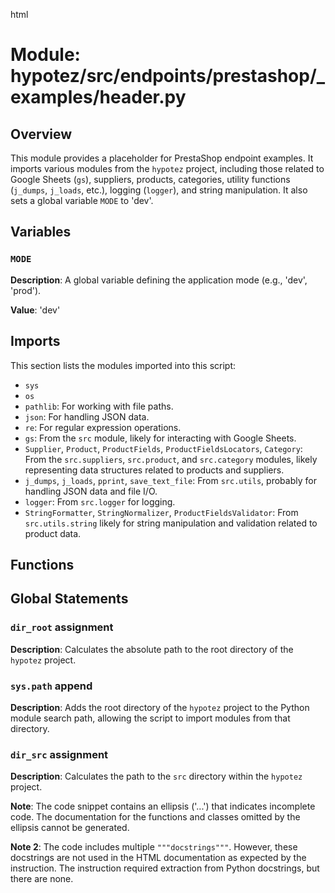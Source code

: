 html
<h1>Module: hypotez/src/endpoints/prestashop/_examples/header.py</h1>

<h2>Overview</h2>
<p>This module provides a placeholder for PrestaShop endpoint examples. It imports various modules from the <code>hypotez</code> project, including those related to Google Sheets (<code>gs</code>), suppliers, products, categories, utility functions (<code>j_dumps</code>, <code>j_loads</code>, etc.), logging (<code>logger</code>), and string manipulation. It also sets a global variable <code>MODE</code> to 'dev'.</p>

<h2>Variables</h2>

<h3><code>MODE</code></h3>

<p><strong>Description</strong>: A global variable defining the application mode (e.g., 'dev', 'prod').</p>
<p><strong>Value</strong>: 'dev'</p>

<h2>Imports</h2>

<p>This section lists the modules imported into this script:</p>

<ul>
  <li><code>sys</code></li>
  <li><code>os</code></li>
  <li><code>pathlib</code>: For working with file paths.</li>
  <li><code>json</code>: For handling JSON data.</li>
  <li><code>re</code>: For regular expression operations.</li>
  <li><code>gs</code>: From the <code>src</code> module, likely for interacting with Google Sheets.</li>
  <li><code>Supplier</code>, <code>Product</code>, <code>ProductFields</code>, <code>ProductFieldsLocators</code>, <code>Category</code>: From the <code>src.suppliers</code>, <code>src.product</code>, and <code>src.category</code> modules, likely representing data structures related to products and suppliers.</li>
  <li><code>j_dumps</code>, <code>j_loads</code>, <code>pprint</code>, <code>save_text_file</code>: From <code>src.utils</code>, probably for handling JSON data and file I/O.</li>
  <li><code>logger</code>: From <code>src.logger</code> for logging.</li>
  <li><code>StringFormatter</code>, <code>StringNormalizer</code>, <code>ProductFieldsValidator</code>: From <code>src.utils.string</code> likely for string manipulation and validation related to product data.</li>
</ul>

<h2>Functions</h2>

<!-- Function declarations are missing in the provided example, so no documentation can be generated here. -->

<h2>Global Statements</h2>

<h3><code>dir_root</code> assignment</h3>

<p><strong>Description</strong>: Calculates the absolute path to the root directory of the <code>hypotez</code> project.</p>


<h3><code>sys.path</code> append</h3>

<p><strong>Description</strong>: Adds the root directory of the <code>hypotez</code> project to the Python module search path, allowing the script to import modules from that directory.</p>

<h3><code>dir_src</code> assignment</h3>

<p><strong>Description</strong>:  Calculates the path to the <code>src</code> directory within the <code>hypotez</code> project.</p>



<p><strong>Note</strong>: The code snippet contains an ellipsis ('...') that indicates incomplete code.  The documentation for the functions and classes omitted by the ellipsis cannot be generated.</p>

<p><strong>Note 2</strong>: The code includes multiple <code>"""docstrings"""</code>. However, these docstrings are not used in the HTML documentation as expected by the instruction. The instruction required extraction from Python docstrings, but there are none.</p>